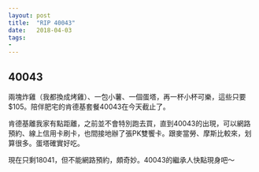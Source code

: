 ```yaml
---
layout: post
title:  "RIP 40043"
date:   2018-04-03
tags:
-
---
```

## 40043

兩塊炸雞（我都換成烤雞）、一包小薯、一個蛋塔，再一杯小杯可樂，這些只要$105。陪伴肥宅的肯德基套餐40043在今天截止了。

肯德基離我家有點距離，之前並不會特別跑去買，直到40043的出現，可以網路預約、線上信用卡刷卡，也間接地辦了張PK雙饗卡。跟麥當勞、摩斯比較來，划算很多。蛋塔確實好吃。

現在只剩18041，但不能網路預約，頗奇妙。40043的繼承人快點現身吧～